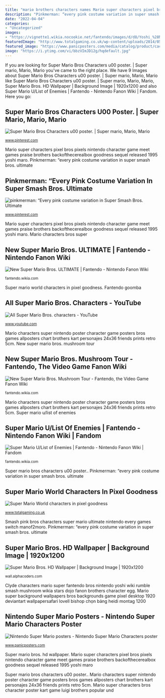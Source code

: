 ```yaml
---
title: "mario brothers characters names Mario super characters pixel bros pixels nintendo character game meet games praise brothers backofthecerealbox goodness sequel released 1995 yoshi maro"
description: "Pinkmerman: “every pink costume variation in super smash bros. ultimate"
date: "2022-04-04"
categories:
- "Uncategorized"
images:
- "https://vignette1.wikia.nocookie.net/fantendo/images/d/d8/Yoshi_%28NSML%29.png/revision/latest?cb=20121224181627"
featuredImage: "http://www.totalgaming.co.uk/wp-content/uploads/2014/05/super-mario-world-pixel.jpg"
featured_image: "https://www.panicposters.com/media/catalog/product/cache/1/image/600x900/9df78eab33525d08d6e5fb8d27136e95/f/p/fp2710-nintendo-mario-poster.jpg"
image: "https://i.ytimg.com/vi/bbzVImJD12g/hqdefault.jpg"
---
```


If you are looking for Super Mario Bros Characters u00 poster. | Super mario, Mario, Mario you've came to the right place. We have 9 Images about Super Mario Bros Characters u00 poster. | Super mario, Mario, Mario like Super Mario Bros Characters u00 poster. | Super mario, Mario, Mario, Super Mario Bros. HD Wallpaper | Background Image | 1920x1200 and also Super Mario U/List of Enemies | Fantendo - Nintendo Fanon Wiki | Fandom. Here you go:

## Super Mario Bros Characters U00 Poster. | Super Mario, Mario, Mario

![Super Mario Bros Characters u00 poster. | Super mario, Mario, Mario](https://i.pinimg.com/originals/e0/b6/48/e0b6485c5fa459565ab041eb7c5a9595.jpg "Mario characters super nintendo poster character game posters bros games allposters chart brothers kart personajes 24x36 friends prints retro 5cm")

<small>www.pinterest.com</small>

Mario super characters pixel bros pixels nintendo character game meet games praise brothers backofthecerealbox goodness sequel released 1995 yoshi maro. Pinkmerman: “every pink costume variation in super smash bros. ultimate

## Pinkmerman: “Every Pink Costume Variation In Super Smash Bros. Ultimate

![pinkmerman: “Every pink costume variation in Super Smash Bros. Ultimate](https://i.pinimg.com/originals/7c/d0/45/7cd04510cf56dc986f04df2492a6e437.jpg "New super mario bros. mushroom tour")

<small>www.pinterest.com</small>

Mario super characters pixel bros pixels nintendo character game meet games praise brothers backofthecerealbox goodness sequel released 1995 yoshi maro. Mario characters bros super

## New Super Mario Bros. ULTIMATE | Fantendo - Nintendo Fanon Wiki

![New Super Mario Bros. ULTIMATE | Fantendo - Nintendo Fanon Wiki](https://vignette1.wikia.nocookie.net/fantendo/images/d/d8/Yoshi_%28NSML%29.png/revision/latest?cb=20121224181627 "Pinkmerman: “every pink costume variation in super smash bros. ultimate")

<small>fantendo.wikia.com</small>

Super mario world characters in pixel goodness. Fantendo goomba

## All Super Mario Bros. Characters - YouTube

![All Super Mario Bros. characters - YouTube](https://i.ytimg.com/vi/bbzVImJD12g/hqdefault.jpg "Mario super characters pixel bros pixels nintendo character game meet games praise brothers backofthecerealbox goodness sequel released 1995 yoshi maro")

<small>www.youtube.com</small>

Mario characters super nintendo poster character game posters bros games allposters chart brothers kart personajes 24x36 friends prints retro 5cm. New super mario bros. mushroom tour

## New Super Mario Bros. Mushroom Tour - Fantendo, The Video Game Fanon Wiki

![New Super Mario Bros. Mushroom Tour - Fantendo, the Video Game Fanon Wiki](http://images1.wikia.nocookie.net/__cb20100728194444/fantendo/images/d/d7/Clyde.png "New super mario bros. ultimate")

<small>fantendo.wikia.com</small>

Mario characters super nintendo poster character game posters bros games allposters chart brothers kart personajes 24x36 friends prints retro 5cm. Super mario u/list of enemies

## Super Mario U/List Of Enemies | Fantendo - Nintendo Fanon Wiki | Fandom

![Super Mario U/List of Enemies | Fantendo - Nintendo Fanon Wiki | Fandom](http://vignette2.wikia.nocookie.net/fantendo/images/5/59/Goomba_look_NSMBU.png/revision/latest?cb=20121126000533 "Nintendo super mario posters")

<small>fantendo.wikia.com</small>

Super mario bros characters u00 poster.. Pinkmerman: “every pink costume variation in super smash bros. ultimate

## Super Mario World Characters In Pixel Goodness

![Super Mario World characters in pixel goodness](http://www.totalgaming.co.uk/wp-content/uploads/2014/05/super-mario-world-pixel.jpg "Mario super characters pixel bros pixels nintendo character game meet games praise brothers backofthecerealbox goodness sequel released 1995 yoshi maro")

<small>www.totalgaming.co.uk</small>

Smash pink bros characters super mario ultimate nintendo every games switch manof2moro. Pinkmerman: “every pink costume variation in super smash bros. ultimate

## Super Mario Bros. HD Wallpaper | Background Image | 1920x1200

![Super Mario Bros. HD Wallpaper | Background Image | 1920x1200](https://images6.alphacoders.com/557/thumb-1920-557422.jpg "New super mario bros. mushroom tour")

<small>wall.alphacoders.com</small>

Clyde characters mario super fantendo bros nintendo yoshi wiki rumble smash mushroom wikia stars dojo fanon brothers character egg. Mario super background wallpapers bros backgrounds game pixel desktop 1920 deviantart wallpapersafari lovell bishop chọn bảng heidi montag 1200

## Nintendo Super Mario Posters - Nintendo Super Mario Characters Poster

![Nintendo Super Mario posters - Nintendo Super Mario Characters poster](https://www.panicposters.com/media/catalog/product/cache/1/image/600x900/9df78eab33525d08d6e5fb8d27136e95/f/p/fp2710-nintendo-mario-poster.jpg "Mario super characters pixel bros pixels nintendo character game meet games praise brothers backofthecerealbox goodness sequel released 1995 yoshi maro")

<small>www.panicposters.com</small>

Super mario bros. hd wallpaper. Mario super characters pixel bros pixels nintendo character game meet games praise brothers backofthecerealbox goodness sequel released 1995 yoshi maro

Super mario bros characters u00 poster.. Mario characters super nintendo poster character game posters bros games allposters chart brothers kart personajes 24x36 friends prints retro 5cm. Mario super characters bros character poster kart game luigi brothers popular und
